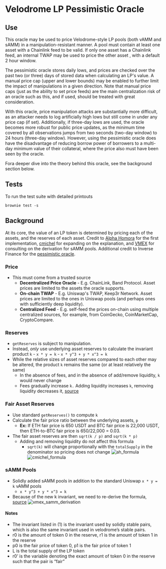 # Velodrome LP Pessimistic Oracle

## Use

This oracle may be used to price Velodrome-style LP pools (both vAMM and sAMM) in a manipulation-resistant manner. A pool must contain at least one asset with a Chainlink feed to be valid. If only one asset has a Chainlink feed, an internal TWAP may be used to price the other asset , with a default 2 hour window. 

The pessimistic oracle stores daily lows, and prices are checked over the past two (or three) days of stored data when calculating an LP's value. A manual price cap (upper and lower bounds) may be enabled to further limit the impact of manipulations in a given direction. Note that manual price caps (just as the ability to set price feeds) are the main centralization risk of an oracle such as this, and if used, should be treated with great consideration.

With this oracle, price manipulation attacks are substantially more difficult, as an attacker needs to log artificially high lows but still come in under any price cap (if set). Additionally, if three-day lows are used, the  oracle becomes more robust for public price updates, as the minimum time covered by all observations jumps from two  seconds (two-day window) to 24 hours (three-day window). However, using the pessimistic oracle does have the  disadvantage of reducing borrow power of borrowers to a multi-day minimum value of their collateral, where the price  also must have been seen by the oracle.

Fora deeper dive into the theory behind this oracle, see the background section below.

## Tests  
  
To run the test suite with detailed printouts  
  
```  
brownie test -s  
```

## Background

At its core, the value of an LP token is determined by pricing each of the assets, and the reserves of each asset. Credit to [Alpha Homora](https://blog.alphaventuredao.io/fair-lp-token-pricing/) for the first implementation, [cmichel](https://cmichel.io/pricing-lp-tokens/) for expanding on the explanation, and [VMEX](https://vmex.notion.site/Fair-reserves-for-Velo-stable-bb61a5c04eea4d468ed68f61fa809ee5) for consulting on the derivation for sAMM pools. Additional credit to Inverse Finance for the [pessimistic oracle](https://www.inverse.finance/blog/posts/en-US/Why-We-Are-Using-Pessimistic-Price-Oracles).
###  Price
- This must come from a trusted source
	- **Decentralized Price Oracle** - E.g. ChainLink, Band Protocol. Asset prices are limited to the assets the oracle supports.
	- **On-chain TWAP** - E.g. Uniswap's TWAP, Keep3r Network. Asset prices are limited to the ones in Uniswap pools (and perhaps ones with sufficiently deep liquidity). 
	- **Centralized Feed** - E.g. self-feed the prices on-chain using multiple centralized sources, for example, from CoinGecko, CoinMarketCap, CryptoCompare.
### Reserves
- `getReserves` is subject to manipulation.
- Instead, *only* use underlying asset reserves to calculate the invariant product `k`
		- `x * y = k`
		- `x * y^3 + y * x^3 = k`
- While the relative sizes of asset reserves compared to each other may be altered, the product `k` remains the same (or at least relatively the same)
	- In the absence of fees, and in the absence of add/remove liquidity, `k` would never change
	- Fees gradually increase `k.` Adding liquidity increases `k`, removing liquidity decreases it, [source](https://blockcast.cc/news/technical-analysis-of-the-k-value-design-in-uniswap-constant-product-algorithm/)
### Fair Asset Reserves
- Use standard `getReserves()` to compute `k`
- Calculate the fair price ratio between the underlying assets, `p`
	- **Ex:** If ETH fair price is 650 USDT and BTC fair price is 22,000 USDT, then ETH-to-BTC fair price is 650/22,000 = 0.03.
- The fair asset reserves are then `sqrt(k / p)`​ and `sqrt(k * p)`
	- Adding and removing liquidity do not affect this formula
		- `sqrt(k)` will change proportionally with the `totalSupply` in the denominator so pricing does not change
![ah_formula](https://github.com/dudesahn/PessimisticVelodromeLPOracle/assets/23222916/9b67319c-e03e-4c19-81f3-ca72d2ff7a05)
![cmichel_formula](https://github.com/dudesahn/PessimisticVelodromeLPOracle/assets/23222916/bd34e286-f43c-4757-9c63-5062948f0b41)


### sAMM Pools
- Solidly added sAMM pools in addition to the standard Uniswap `x * y = k` vAMM pools
	- `x * y^3 + y * x^3 = k`
- Because of the new k invariant, we need to re-derive the formula, [source](https://vmex.notion.site/Fair-reserves-for-Velo-stable-bb61a5c04eea4d468ed68f61fa809ee5)
![vmex_samm_derivation](https://github.com/dudesahn/PessimisticVelodromeLPOracle/assets/23222916/122f07f2-36b4-4caa-82ce-cb07613ca12a)

#### Notes
- The invariant listed in (1) is the invariant used by solidly stable pairs, which is also the same invariant used in velodrome’s stable pairs.
- r0 is the amount of token 0 in the reserve, r1 is the amount of token 1 in the reserve
- p0 is the fair price of token 0, p1 is the fair price of token 1
- L is the total supply of the LP token
- r0’ is the variable denoting the exact amount of token 0 in the reserve such that the pair is “fair”
